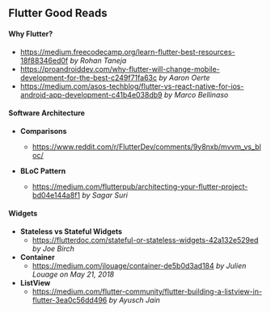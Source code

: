 ## Flutter Good Reads

#### Why Flutter?
- https://medium.freecodecamp.org/learn-flutter-best-resources-18f88346ed0f *by Rohan Taneja*
- https://proandroiddev.com/why-flutter-will-change-mobile-development-for-the-best-c249f71fa63c *by Aaron Oerte*
- https://medium.com/asos-techblog/flutter-vs-react-native-for-ios-android-app-development-c41b4e038db9 *by Marco Bellinaso*

#### Software Architecture

- **Comparisons**
  - https://www.reddit.com/r/FlutterDev/comments/9y8nxb/mvvm_vs_bloc/
  
- **BLoC Pattern**
  - https://medium.com/flutterpub/architecting-your-flutter-project-bd04e144a8f1 *by Sagar Suri*


#### Widgets
- **Stateless vs Stateful Widgets**
  - https://flutterdoc.com/stateful-or-stateless-widgets-42a132e529ed *by Joe Birch* 
- **Container**
  - https://medium.com/jlouage/container-de5b0d3ad184 *by 
Julien Louage on May 21, 2018*
- **ListView**
  - https://medium.com/flutter-community/flutter-building-a-listview-in-flutter-3ea0c56dd496 *by Ayusch Jain*
